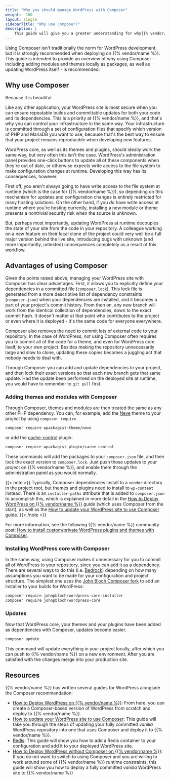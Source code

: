 ```yaml
---
title: "Why you should manage WordPress with Composer"
weight: -100
layout: single
sidebarTitle: "Why use Composer?"
description: |
    This guide will give you a greater understanding for why{{% vendor/name %}} recommends using Composer to manage WordPress.
---
```



Using Composer isn't traditionally the norm for WordPress development, but it is strongly recommended when deploying on {{% vendor/name %}}. This guide is intended to provide an overview of why using Composer - including adding modules and themes locally as packages, as well as updating WordPress itself - is recommended.

## Why use Composer
Because it is beautiful.

Like any other application, your WordPress site is most secure when you can ensure repeatable builds and committable updates for both your code and its dependencies. This is a priority at {{% vendor/name %}}, and that's why you can control your infrastructure in the same way. Your infrastructure is committed through a set of configuration files that specify which version of PHP and MariaDB you want to use, because that's the best way to ensure that your project remains reproducible when developing new features.

WordPress core, as well as its themes and plugins, should ideally work the same way, but very often this isn't the case. WordPress's administration panel provides one-click buttons to update all of these components when they're out of date, or otherwise expects write access to the file system to make configuration changes at runtime. Developing this way has its consequences, however.

First off, you aren't always going to have write access to the file system at runtime (which is the case for {{% vendor/name %}}), so depending on this mechanism for updates and configuration changes is entirely restricted for many hosting solutions. On the other hand, if you *do* have write access at runtime where you're hosting currently, installing a new module or theme presents a nontrivial security risk when the source is unknown.

But, perhaps most importantly, updating WordPress at runtime decouples the state of your site from the code in your repository. A colleague working on a new feature on their local clone of the project could very well be a full major version behind the live site, introducing bugs with unknown (and more importantly, untested) consequences completely as a result of this workflow.

## Advantages of using Composer

Given the points raised above, managing your WordPress site with Composer has clear advantages. First, it allows you to explicitly define your dependencies in a committed file (`composer.lock`). This lock file is generated from a more descriptive list of dependency constraints (`composer.json`) when your dependencies are installed, and it becomes a part of your project's commit history. From then on, any new branch will work from the identical collection of dependencies, down to the exact commit hash. It doesn't matter at that point who contributes to the project or even where it is deployed - it's the same code for everyone everywhere.

Composer also removes the need to commit lots of external code to your repository. In the case of WordPress, *not* using Composer often requires you to commit all of the code for a theme, and even for WordPress core itself, to your own project. Besides making the repository unnecessarily large and slow to clone, updating these copies becomes a juggling act that nobody needs to deal with.

Through Composer you can add and update dependencies to your project, and then lock their exact versions so that each new branch gets that same update. Had the update been performed on the deployed site at runtime, you would have to remember to `git pull` first.

### Adding themes and modules with Composer

Through Composer, themes and modules are then treated the same as any other PHP dependency. You can, for example, add the [Neve](https://wordpress.org/themes/neve/) theme to your project by using `composer require`

```bash
composer require wpackagist-theme/neve
```

or add the [cache-control](https://wordpress.org/plugins/cache-control-by-cacholong/) plugin:

```bash
composer require wpackagist-plugin/cache-control
```

These commands will add the packages to your `composer.json` file, and then lock the exact version to `composer.lock`. Just push those updates to your project on {{% vendor/name %}}, and enable them through the administration panel as you would normally.

{{< note >}}
Typically, Composer dependencies install to a `vendor` directory in the project root, but themes and plugins need to install to `wp-content` instead. There is an `installer-paths` attribute that is added to `composer.json` to accomplish this, which is explained in more detail in the [How to Deploy WordPress on {{% vendor/name %}}](/guides/wordpress/deploy/_index.md) guide (which uses Composer from the start), as well as the [How to update your WordPress site to use Composer](/guides/wordpress/composer/migrate.md) guide.
{{< /note >}}

For more information, see the following {{% vendor/name %}} community post: [How to install custom/private WordPress plugins and themes with Composer](https://support.platform.sh/hc/en-us/community/posts/16439636140306).

### Installing WordPress core with Composer

In the same way, using Composer makes it unnecessary for you to commit all of WordPress to your repository, since you can add it as a dependency. There are several ways to do this (i.e. [Bedrock](https://github.com/platformsh-templates/wordpress-bedrock)) depending on how many assumptions you want to be made for your configuration and project structure. The simplest one uses the [John Bloch Composer fork](https://github.com/johnpbloch/wordpress) to add an installer to your builds for WordPress:

```bash
composer require johnpbloch/wordpress-core-installer
composer require johnpbloch/wordpress-core
```

### Updates

Now that WordPress core, your themes and your plugins have been added as dependencies with Composer, updates become easier.

```bash
composer update
```

This command will update everything in your project locally, after which you can push to {{% vendor/name %}} on a new environment. After you are satisfied with the changes merge into your production site.

## Resources

{{% vendor/name %}} has written several guides for WordPress alongside the Composer recommendation:

- [How to Deploy WordPress on {{% vendor/name %}}](/guides/wordpress/deploy/_index.md): From here, you can create a Composer-based version of WordPress from scratch and deploy to {{% vendor/name %}}.
- [How to update your WordPress site to use Composer](/guides/wordpress/composer/migrate.md): This guide will take you through the steps of updating your fully committed *vanilla* WordPress repository into one that uses Composer and deploy it to {{% vendor/name %}}.
- [Redis](/guides/wordpress/redis.md): This guide will show you how to add a Redis container to your configuration and add it to your deployed WordPress site.
- [How to Deploy WordPress without Composer on {{% vendor/name %}}](/guides/wordpress/vanilla/_index.md): If you do not want to switch to using Composer and you are willing to work around some of {{% vendor/name %}} runtime constraints, this guide will show you how to deploy a fully committed *vanilla* WordPress site to {{% vendor/name %}}
